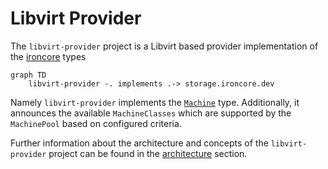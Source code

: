# Libvirt Provider

The `libvirt-provider` project is a Libvirt based provider implementation of the [ironcore](https://github.com/ironcore-dev/ironcore) types

```mermaid
graph TD
    libvirt-provider -. implements .-> storage.ironcore.dev
```

Namely `libvirt-provider` implements the [`Machine`](https://github.com/ironcore-dev/ironcore/blob/main/api/compute/v1alpha1/machine_types.go) type.
Additionally, it announces the available `MachineClasses` which are supported by the `MachinePool` based on configured
criteria.

Further information about the architecture and concepts of the `libvirt-provider` project can be found in the
[architecture](./architecture) section.
